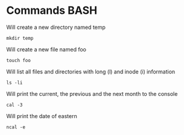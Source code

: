 # Commands BASH

Will create a new directory named temp

```CLI
mkdir temp
```

Will create a new file named foo

```CLI
touch foo
```

Will list all files and directories with long (l) and inode (i) information

```CLI
ls -li
```

Will print the current, the previous and the next month to the console

```CLI
cal -3
```

Will print the date of eastern

```CLI
ncal -e
```
